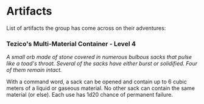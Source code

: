 # Artifacts

List of artifacts the group has come across on their adventures:

### Tezico's Multi-Material Container - Level 4

<em>A small orb made of stone covered in numerous bulbous sacks that pulse like a toad's throat. Several of the sacks have either burst or solidified. Four of them remain intact. </em>

With a command word, a sack can be opened and contain up to 6 cubic meters of a liquid or gaseous material. No other sack can contain the same material (or else). Each use has 1d20 chance of permanent failure.
